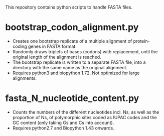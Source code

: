 This repository contains python scripts to handle FASTA files.

# bootstrap_codon_alignment.py
- Creates one bootstrap replicate of a multiple alignment of protein-coding genes in FASTA format.
- Randomly draws triplets of bases (codons) with replacement, until the original length of the alignment is reached.
- The bootstrap replicate is written to a separate FASTA file, into a directory with the same name as the original alignment.
- Requires python3 and biopython 1.72. Not optimized for large alignments.

# fasta_N_nucleotide_content.py
- Counts the numbers of the different nucleotides incl. Ns, as well as the proportion of Ns, of polymorphic sites coded as IUPAC codes and the GC content (only taking Gs and Cs into account). 
- Requires python2.7 and  Biopython 1.43 onwards.

